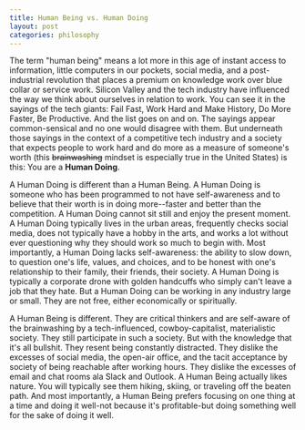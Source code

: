 ```yaml
---
title: Human Being vs. Human Doing
layout: post
categories: philosophy
---
```


The term "human being" means a lot more in this age of instant access to information, little computers in our pockets, social media, and a post-industrial revolution that places a premium on knowledge work over blue collar or service work. <!--more--> Silicon Valley and the tech industry have influenced the way we think about ourselves in relation to work. You can see it in the sayings of the tech giants: Fail Fast, Work Hard and Make History, Do More Faster, Be Productive. And the list goes on and on. The sayings appear common-sensical and no one would disagree with them. But underneath those sayings in the context of a competitive tech industry and a society that expects people to work hard and do more as a measure of someone's worth (this ~~brainwashing~~ mindset is especially true in the United States) is this: You are a **Human Doing**. 

<!--more-->

A Human Doing is different than a Human Being. A Human Doing is someone who has been programmed to not have self-awareness and to believe that their worth is in doing more--faster and better than the competition. A Human Doing cannot sit still and enjoy the present moment. A Human Doing typically lives in the urban areas, frequently checks social media, does not typically have a hobby in the arts, and works a lot without ever questioning why they should work so much to begin with. Most importantly, a Human Doing lacks self-awareness: the ability to slow down, to question one's life, values, and choices, and to be honest with one's relationship to their family, their friends, their society. A Human Doing is typically a corporate drone with golden handcuffs who simply can't leave a job that they hate. But a Human Doing can be working in any industry large or small. They are not free, either economically or spiritually.

A Human Being is different. They are critical thinkers and are self-aware of the brainwashing by a tech-influenced, cowboy-capitalist, materialistic society. They still participate in such a society. But with the knowledge that it's all bullshit. They resent being constantly distracted. They dislike the excesses of social media, the open-air office, and the tacit acceptance by society of being reachable after working hours. They dislike the excesses of email and chat rooms ala Slack and Outlook. A Human Being actually likes nature. You will typically see them hiking, skiing, or traveling off the beaten path. And most importantly, a Human Being prefers focusing on one thing at a time and doing it well-not because it's profitable-but doing something well for the sake of doing it well.  
